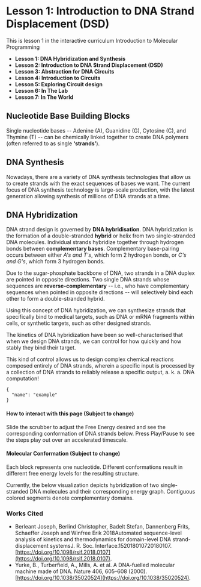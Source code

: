 # Lesson 1: Introduction to DNA Strand Displacement (DSD)

This is lesson 1
in the interactive curriculum
Introduction to Molecular Programming

- **Lesson 1: DNA Hybridization and Synthesis**
- **Lesson 2: Introduction to DNA Strand Displacement (DSD)**
- **Lesson 3: Abstraction for DNA Circuits**
- **Lesson 4: Introduction to Circuits**
- **Lesson 5: Exploring Circuit design**
- **Lesson 6: In The Lab**
- **Lesson 7: In The World**

## Nucleotide Base Building Blocks

Single nucleotide bases
-- Adenine (A), Guanidine (G), Cytosine (C), and Thymine (T) --
can be chemically linked together to create DNA polymers
(often referred to as single **‘strands’**).

## DNA Synthesis

Nowadays,
there are a variety of DNA synthesis technologies
that allow us to create strands
with the exact sequences of bases we want.
The current focus of DNA synthesis technology is
large-scale production,
with the latest generation
allowing synthesis of millions of DNA strands at a time.

## DNA Hybridization

DNA strand design
is governed by **DNA hybridisation**.
DNA hybridization is the formation of
a double-stranded **hybrid**
or helix from two single-stranded DNA molecules.
Individual strands hybridize together
through hydrogen bonds between **complementary bases**.
Complementary base-pairing occurs
between either *A's and T's*,
which form 2 hydrogen bonds,
or *C's and G's*,
which form 3 hydrogen bonds.

Due to the sugar-phosphate backbone of DNA,
two strands in a DNA duplex
are pointed in opposite directions.
Two single DNA strands
whose sequences are **reverse-complementary**
-- i.e., who have complementary sequences
when pointed in opposite directions --
will selectively bind each other
to form a double-stranded hybrid.

Using this concept of DNA hybridization,
we can synthesize strands
that specifically bind to medical targets,
such as DNA or mRNA fragments
within cells,
or synthetic targets,
such as other designed strands.

The kinetics of DNA hybridization
have been so well-characterised
that when we design DNA strands,
we can control for
how quickly and how stably
they bind their target.

This kind of control allows us to
design complex chemical reactions
composed entirely of DNA strands,
wherein a specific input is processed
by a collection of DNA strands
to reliably release a specific output,
a. k. a. DNA computation!

<!-- `.pil format` -->
```SDSimulation
{
  "name": "example"
}
```

#### How to interact with this page (Subject to change)

Slide the scrubber
to adjust the Free Energy desired
and see the corresponding conformation
of DNA strands below.
Press Play/Pause
to see the steps play out
over an accelerated timescale.

#### Molecular Conformation (Subject to change)

Each block represents one nucleotide.
Different conformations result
in different free energy levels
for the resulting structure.

Currently,
the below visualization depicts hybridization
of two single-stranded DNA molecules
and their corresponding energy graph.
Contiguous colored segments
denote complementary domains.

### Works Cited

- Berleant Joseph,
  Berlind Christopher,
  Badelt Stefan,
  Dannenberg Frits,
  Schaeffer Joseph
  and Winfree Erik
  2018Automated sequence-level analysis of kinetics and thermodynamics for domain-level DNA strand-displacement systemsJ.
  R. Soc. Interface.152018010720180107.
  [https://doi.org/10.1098/rsif.2018.0107](https://doi.org/10.1098/rsif.2018.0107).
- Yurke, B.,
  Turberfield, A.,
  Mills, A. et al.
  A DNA-fuelled molecular machine made of DNA.
  Nature 406, 605–608 (2000).
  [https://doi.org/10.1038/35020524](https://doi.org/10.1038/35020524).
